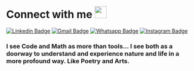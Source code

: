 # Connect with me <img src="https://github.com/TheDudeThatCode/TheDudeThatCode/blob/master/Assets/Handshake.gif?raw=true" height="32px"/>

[![Linkedin Badge](https://img.shields.io/badge/-LinkedIn-blue?style=flat&logo=Linkedin&logoColor=white&link=https://www.linkedin.com/in/zensantoro/)](https://www.linkedin.com/in/zensantoro/)
[![Gmail Badge](https://img.shields.io/badge/-Gmail-c14438?style=flat&logo=Gmail&logoColor=white&link=mailto:z@h8.team)](mailto:z@h8.team)
[![Whatsapp Badge](https://img.shields.io/badge/WhatsApp-25D366?style=flat&logo=whatsapp&logoColor=white&link=https://wa.me/+5521990693330?text)](https://wa.me/+5521990693330?text)
[![Instagram Badge](https://img.shields.io/badge/-Instagram-C13584?style=flat&labelColor=C13584&logo=instagram&logoColor=white&link=https://www.instagram.com/zen.santoro/)](https://www.instagram.com/zen.santoro/)

### I see Code and Math as more than tools... I see both as a doorway to understand and experience nature and life in a more profound way. Like Poetry and Arts.